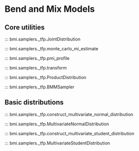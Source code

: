# Bend and Mix Models

## Core utilities

::: bmi.samplers._tfp.JointDistribution

::: bmi.samplers._tfp.monte_carlo_mi_estimate

::: bmi.samplers._tfp.pmi_profile

::: bmi.samplers._tfp.transform

::: bmi.samplers._tfp.ProductDistribution

::: bmi.samplers._tfp.BMMSampler

## Basic distributions

::: bmi.samplers._tfp.construct_multivariate_normal_distribution

::: bmi.samplers._tfp.MultivariateNormalDistribution

::: bmi.samplers._tfp.construct_multivariate_student_distribution

::: bmi.samplers._tfp.MultivariateStudentDistribution